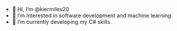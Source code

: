 - 👋 Hi, I’m @kiermiles20
- 👀 I’m interested in software development and machine learning
- 🌱 I’m currently developing my C# skills

<!---
kiermiles20/kiermiles20 is a ✨ special ✨ repository because its `README.md` (this file) appears on your GitHub profile.
You can click the Preview link to take a look at your changes.
--->
